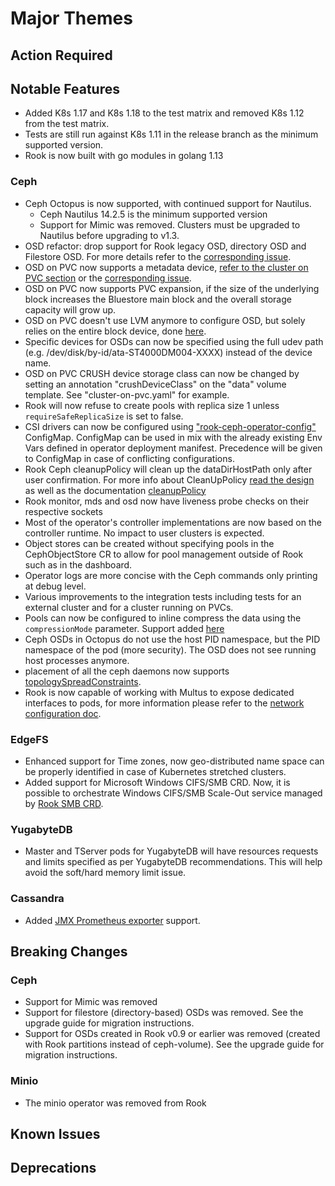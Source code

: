# Major Themes

## Action Required

## Notable Features

- Added K8s 1.17 and K8s 1.18 to the test matrix and removed K8s 1.12 from the test matrix.
- Tests are still run against K8s 1.11 in the release branch as the minimum supported version.
- Rook is now built with go modules in golang 1.13

### Ceph

- Ceph Octopus is now supported, with continued support for Nautilus.
   - Ceph Nautilus 14.2.5 is the minimum supported version
   - Support for Mimic was removed. Clusters must be upgraded to Nautilus before upgrading to v1.3.
- OSD refactor: drop support for Rook legacy OSD, directory OSD and Filestore OSD. For more details refer to the [corresponding issue](https://github.com/rook/rook/issues/4724).
- OSD on PVC now supports a metadata device, [refer to the cluster on PVC section](Documentation/ceph-cluster-crd.html#dedicated-metatada-device) or the [corresponding issue](https://github.com/rook/rook/issues/3852).
- OSD on PVC now supports PVC expansion, if the size of the underlying block increases the Bluestore main block and the overall storage capacity will grow up.
- OSD on PVC doesn't use LVM anymore to configure OSD, but solely relies on the entire block device, done [here](https://github.com/rook/rook/pull/4435).
- Specific devices for OSDs can now be specified using the full udev path (e.g. /dev/disk/by-id/ata-ST4000DM004-XXXX) instead of the device name.
- OSD on PVC CRUSH device storage class can now be changed by setting an annotation "crushDeviceClass" on the "data" volume template. See "cluster-on-pvc.yaml" for example.
- Rook will now refuse to create pools with replica size 1 unless `requireSafeReplicaSize` is set to false.
- CSI drivers can now be configured using ["rook-ceph-operator-config"](https://github.com/rook/rook/blob/master/cluster/examples/kubernetes/ceph/operator.yaml) ConfigMap.
ConfigMap can be used in mix with the already existing Env Vars defined in operator deployment manifest. Precedence will be given to ConfigMap in case of conflicting configurations.
- Rook Ceph cleanupPolicy will clean up the dataDirHostPath only after user confirmation. For more info about CleanUpPolicy [read the design](https://github.com/rook/rook/blob/master/design/ceph/ceph-cluster-cleanup.md) as well as the documentation [cleanupPolicy](Documentation/ceph-cluster-crd.md#cluster-settings)
- Rook monitor, mds and osd now have liveness probe checks on their respective sockets
- Most of the operator's controller implementations are now based on the controller runtime. No impact to user clusters is expected.
- Object stores can be created without specifying pools in the CephObjectStore CR to allow for pool management outside of Rook such as in the dashboard.
- Operator logs are more concise with the Ceph commands only printing at debug level.
- Various improvements to the integration tests including tests for an external cluster and for a cluster running on PVCs.
- Pools can now be configured to inline compress the data using the `compressionMode` parameter. Support added [here](https://github.com/rook/rook/pull/5124)
- Ceph OSDs in Octopus do not use the host PID namespace, but the PID namespace of the pod (more security). The OSD does not see running host processes anymore.
- placement of all the ceph daemons now supports [topologySpreadConstraints](Documentation/ceph-cluster-crd.md#placement-configuration-settings).
- Rook is now capable of working with Multus to expose dedicated interfaces to pods, for more information please refer to the [network configuration doc](Documentation/ceph-cluster-crd.html#network-configuration-settings).

### EdgeFS

- Enhanced support for Time zones, now geo-distributed name space can be properly identified in case of Kubernetes stretched clusters.
- Added support for Microsoft Windows CIFS/SMB CRD. Now, it is possible to orchestrate Windows CIFS/SMB Scale-Out service managed by [Rook SMB CRD](Documentation/edgefs-smb-crd.md).

### YugabyteDB

- Master and TServer pods for YugabyteDB will have resources requests and limits specified as per YugabyteDB recommendations. This will help avoid the soft/hard memory limit issue.

### Cassandra

- Added [JMX Prometheus exporter](https://github.com/prometheus/jmx_exporter) support.

## Breaking Changes

### Ceph
- Support for Mimic was removed
- Support for filestore (directory-based) OSDs was removed. See the upgrade guide for migration instructions.
- Support for OSDs created in Rook v0.9 or earlier was removed (created with Rook partitions instead of ceph-volume). See the upgrade guide for migration instructions.

### Minio
- The minio operator was removed from Rook

## Known Issues

### <Storage Provider>

## Deprecations

### <Storage Provider>

